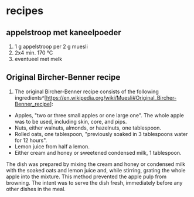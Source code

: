 # recipes
## appelstroop met kaneelpoeder
1. 1 g appelstroop per 2 g muesli
2. 2x4 min. 170 °C
3. eventueel met melk
## Original Bircher-Benner recipe
1. The original Bircher-Benner recipe consists of the following ingredients^[https://en.wikipedia.org/wiki/Muesli#Original_Bircher-Benner_recipe]:
- Apples, "two or three small apples or one large one". The whole apple was to be used, including skin, core, and pips.
- Nuts, either walnuts, almonds, or hazelnuts, one tablespoon.
- Rolled oats, one tablespoon, "previously soaked in 3 tablespoons water for 12 hours".
- Lemon juice from half a lemon.
- Either cream and honey or sweetened condensed milk, 1 tablespoon.

The dish was prepared by mixing the cream and honey or condensed milk with the soaked oats and lemon juice and, while stirring, grating the whole apple into the mixture. This method prevented the apple pulp from browning. The intent was to serve the dish fresh, immediately before any other dishes in the meal.